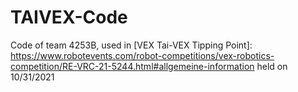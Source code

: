 # TAIVEX-Code
Code of team 4253B, used in [VEX Tai-VEX Tipping Point]: https://www.robotevents.com/robot-competitions/vex-robotics-competition/RE-VRC-21-5244.html#allgemeine-information held on 10/31/2021 
